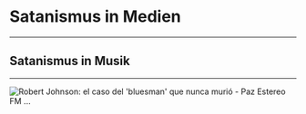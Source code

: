# Satanismus in Medien
---
## Satanismus in Musik
---
![Robert Johnson: el caso del 'bluesman' que nunca murió - Paz Estereo FM ...](https://external-content.duckduckgo.com/iu/?u=https%3A%2F%2Fpazestereo.com%2Fwp-content%2Fuploads%2F2019%2F09%2FEl-guitarrista-y-cantante-Robert-Johnson-en-una-imagen-fechada-en-1935.-AP.jpg&f=1&nofb=1&ipt=3152c7e184f5dbb85c28f93fdf7108692fb045348c85f3f59fa3aeaa124552d8&ipo=images)